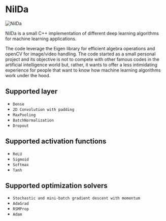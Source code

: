 # NilDa
![NilDa](https://user-images.githubusercontent.com/241088/87836476-7f9c0a80-c890-11ea-963b-a39f75431e79.png)

NilDa is a small C++ implementation of different deep learning algorithms for machine learning applications.

The code leverage the Eigen library for efficient algebra operations and openCV for image/video handling.
The code started as a small personal project and its objective is not to compete with other famous codes in the
artificial intelligence world but, rather, it wants to offer a less intimidating experience for people that want to know
how machine learning algorithms work under the hood.

## Supported layer
* `Dense`
* `2D Convolution with padding`
* `MaxPooling`
* `BatchNormalization`
* `Dropout`

## Supported activation functions
* `ReLU`
* `Sigmoid` 
* `Softmax`
* `Tanh`

## Supported optimization solvers
* `Stochastic and mini-batch gradient descent with momentum`
* `AdaGrad`
* `RSMProp`
* `Adam`
